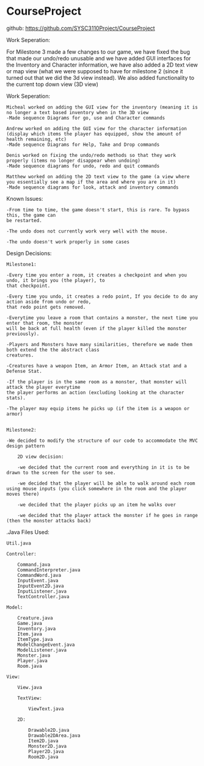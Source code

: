 CourseProject
=============

github: https://github.com/SYSC3110Project/CourseProject

Work Seperation:

For Milestone 3 made a few changes to our game, we have fixed the bug that made our undo/redo unusable and we have added GUI interfaces for the Inventory and
		Character information, we have also added a 2D text view or map view (what we were supposed to have for milestone 2 (since it turned out that we did
		the 3d view instead). We also added functionality to the current top down view (3D view)

Work Seperation:

	Micheal worked on adding the GUI view for the inventory (meaning it is no longer a text based inventory when in the 3D view
	-Made sequence Diagrams for go, use and Character commands		

	Andrew worked on adding the GUI view for the character information (display which items the player has equipped, show the amount of health remaining, etc)
	-Made sequence Diagrams for Help, Take and Drop commands		

	Denis worked on fixing the undo/redo methods so that they work properly (items no longer disappear when undoing)
	-Made sequence diagrams for undo, redo and quit commands	

	Matthew worked on adding the 2D text view to the game (a view where you essentially see a map if the area and where you are in it) 
	-Made sequence diagrams for look, attack and inventory commands

	
		
	
Known Issues:

	-From time to time, the game doesn't start, this is rare. To bypass this, the game can
	be restarted. 
	
	-The undo does not currently work very well with the mouse. 
	
	-The undo doesn't work properly in some cases

Design Decisions:
	
	Milestone1:
	
	-Every time you enter a room, it creates a checkpoint and when you undo, it brings you (the player), to
	that checkpoint.
	
	-Every time you undo, it creates a redo point, If you decide to do any action aside from undo or redo,
	that redo point gets removed.
	
	-Everytime you leave a room that contains a monster, the next time you enter that room, the monster
	will be back at full health (even if the player killed the monster previously).
	
	-Players and Monsters have many similarities, therefore we made them both extend the the abstract class
	creatures.
	
	-Creatures have a weapon Item, an Armor Item, an Attack stat and a Defense Stat.
	
	-If the player is in the same room as a monster, that monster will attack the player everytime
	the player performs an action (excluding looking at the character stats).
	
	-The player may equip items he picks up (if the item is a weapon or armor)

	
	Milestone2:
	
	-We decided to modify the structure of our code to accommodate the MVC design pattern
	
		2D view decision:
		
		-we decided that the current room and everything in it is to be drawn to the screen for the user to see.
		
		-we decided that the player will be able to walk around each room using mouse inputs (you click somewhere in the room and the player moves there)
		
		-we decided that the player picks up an item he walks over
		
		-we decided that the player attack the monster if he goes in range (then the monster attacks back)
		

.Java Files Used:

	Util.java

	Controller:
	
		Command.java
		CommandInterpreter.java
		CommandWord.java
		InputEvent.java
		InputEvent2D.java
		InputListener.java
		TextController.java
	
	Model:
		
		Creature.java
		Game.java
		Inventory.java
		Item.java
		ItemType.java
		ModelChangeEvent.java
		ModelListener.java
		Monster.java
		Player.java
		Room.java
		
	View:
		
		View.java
	
		TextView:
			
			ViewText.java
			
		2D:
			
			Drawable2D.java
			Drawable2DArea.java
			Item2D.java
			Monster2D.java
			Player2D.java
			Room2D.java
			